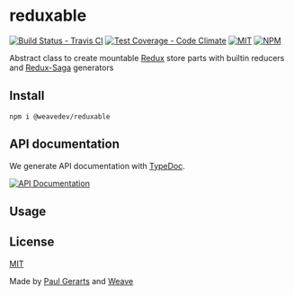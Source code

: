 # reduxable

[![Build Status - Travis CI](https://img.shields.io/travis/weavedev/reduxable.svg)](https://travis-ci.org/weavedev/reduxable)
[![Test Coverage - Code Climate](https://img.shields.io/codeclimate/coverage/weavedev/reduxable.svg)](https://codeclimate.com/github/weavedev/reduxable/test_coverage)
[![MIT](https://img.shields.io/github/license/weavedev/reduxable.svg)](https://github.com/weavedev/reduxable/blob/master/LICENSE)
[![NPM](https://img.shields.io/npm/v/@weavedev/reduxable.svg)](https://www.npmjs.com/package/@weavedev/reduxable)

Abstract class to create mountable [Redux](http://redux.js.org/) store parts with builtin reducers and [Redux-Saga](https://redux-saga.js.org) generators

## Install

```
npm i @weavedev/reduxable
```

## API documentation

We generate API documentation with [TypeDoc](https://typedoc.org).

[![API Documentation](https://img.shields.io/badge/API-Documentation-blue?style=for-the-badge&logo=typescript)](https://weavedev.github.io/reduxable/)

## Usage

## License

[MIT](https://github.com/weavedev/reduxable/blob/master/LICENSE)

Made by [Paul Gerarts](https://github.com/gerarts) and [Weave](https://weave.nl)
